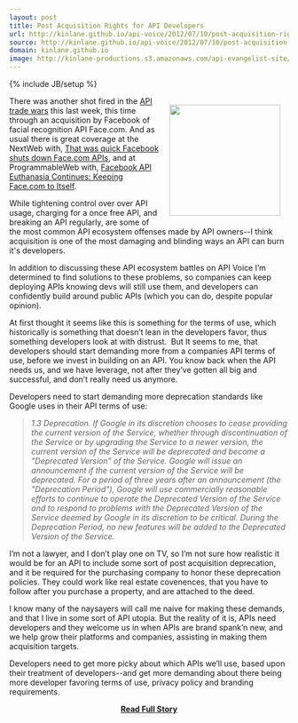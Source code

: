 ```yaml
---
layout: post
title: Post Acquisition Rights for API Developers
url: http://kinlane.github.io/api-voice/2012/07/10/post-acquisition-rights-for-api-developers/
source: http://kinlane.github.io/api-voice/2012/07/10/post-acquisition-rights-for-api-developers/
domain: kinlane.github.io
image: http://kinlane-productions.s3.amazonaws.com/api-evangelist-site/blog/face-com-logo.jpeg
---
```

{% include JB/setup %}<p><p><img style="padding: 15px;" src="http://kinlane-productions.s3.amazonaws.com/api-evangelist/face/face-com-logo.jpeg" alt="" width="200" align="right" /></p>
<p>There was another shot fired in the <a title="API Trade Wars" href="http://www.apievangelist.com/2012/06/29/the-api-economy-welcomes-its-early-trade-wars/">API trade wars</a> this last week, this time through an acquisition by Facebook of facial recognition API Face.com.   And as usual there is great coverage at the NextWeb with, <a href="http://thenextweb.com/facebook/2012/07/07/that-was-quick-facebook-shuts-down-face-com-apis-kills-klik-app-enrages-developers/">That was quick Facebook shuts down Face.com APIs</a>, and at ProgrammableWeb with, <a title="Facebook API Euthanasia Continues: Keeping Face.com to Itself" href="http://blog.programmableweb.com/2012/07/07/facebook-api-euthanasia-continues-keeping-face-com-to-itself/">Facebook API Euthanasia Continues: Keeping Face.com to Itself</a>.</p>
<p>While tightening control over over API usage, charging for a once free API, and breaking an API regularly, are some of the most common API ecosystem offenses made by API owners--I think acquisition is one of the most damaging and blinding ways an API can burn it's developers.</p>
<p>In addition to discussing these API ecosystem battles on <a title="API Voice">API Voice</a> I&rsquo;m determined to find solutions to these problems, so companies can keep deploying APIs knowing devs will still use them, and developers can confidently build around public APIs (which you can do, despite popular opinion).</p>
<p>At first thought it seems like this is something for the terms of use, which historically is something that doesn&rsquo;t lean in the developers favor, thus something developers look at with distrust. &nbsp;But It seems to me, that developers should start demanding more from a companies API terms of use, before we invest in building on an API.  You know back when the API needs us, and we have leverage, not after they&rsquo;ve gotten all big and successful, and don&rsquo;t really need us anymore.</p>
<p>Developers need to start demanding more deprecation standards like Google uses in their API terms of use:</p>
<blockquote><em>1.3 Deprecation. If Google in its discretion chooses to cease providing the current version of the Service, whether through discontinuation of the Service or by upgrading the Service to a newer version, the current version of the Service will be deprecated and become a "Deprecated Version" of the Service. Google will issue an announcement if the current version of the Service will be deprecated. For a period of three years after an announcement (the "Deprecation Period"), Google will use commercially reasonable efforts to continue to operate the Deprecated Version of the Service and to respond to problems with the Deprecated Version of the Service deemed by Google in its discretion to be critical. During the Deprecation Period, no new features will be added to the Deprecated Version of the Service.</em></blockquote>
<p>I&rsquo;m not a lawyer, and I don&rsquo;t play one on TV, so I&rsquo;m not sure how realistic it would be for an API to include some sort of post acquisition deprecation, and it be required for the purchasing company to honor these deprecation policies.  They could work like real estate covenences, that you have to follow after you purchase a property, and are attached to the deed.</p>
<p>I know many of the naysayers will call me naive for making these demands, and that I live in some sort of API utopia.  But the reality of it is,  APIs need developers and they welcome us in when APIs are brand spank&rsquo;n new, and we help grow their platforms and companies, assisting in making them acquisition targets.</p>
<p>Developers need to get more picky about which APIs we&rsquo;ll use, based upon their treatment of developers--and get more demanding about there being more developer favoring terms of use, privacy policy and branding requirements.</p></p>
<center><p><a href="http://kinlane.github.io/api-voice/2012/07/10/post-acquisition-rights-for-api-developers/" style='padding:25px; font-sze:18px; font-weight: bold;'>Read Full Story</a></p></center>
